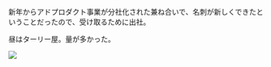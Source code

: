 新年からアドプロダクト事業が分社化された兼ね合いで、名刺が新しくできたということだったので、受け取るために出社。

昼はターリー屋。量が多かった。

![](https://photos.old.apkas.net/medium/202302/20230215-132322.webp)
